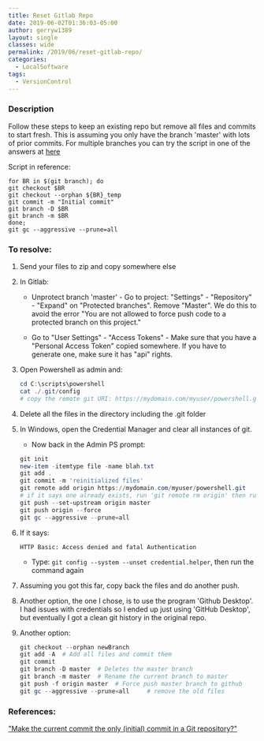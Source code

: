 ```yaml
---
title: Reset Gitlab Repo
date: 2019-06-02T01:36:03-05:00
author: gerryw1389
layout: single
classes: wide
permalink: /2019/06/reset-gitlab-repo/
categories:
  - LocalSoftware
tags:
  - VersionControl
---
```

<!--more-->

### Description

Follow these steps to keep an existing repo but remove all files and commits to start fresh. This is assuming you only have the branch 'master' with lots of prior commits. For multiple branches you can try the script in one of the answers at [here](https://stackoverflow.com/questions/9683279/make-the-current-commit-the-only-initial-commit-in-a-git-repository)

Script in reference:
   
   ```shell
   for BR in $(git branch); do   
   git checkout $BR
   git checkout --orphan ${BR}_temp
   git commit -m "Initial commit"
   git branch -D $BR
   git branch -m $BR
   done;
   git gc --aggressive --prune=all
   ```

### To resolve:

1. Send your files to zip and copy somewhere else

2. In Gitlab:

   - Unprotect branch 'master' - Go to project: "Settings" - "Repository" - "Expand" on "Protected branches". Remove "Master". We do this to avoid the error "You are not allowed to force push code to a protected branch on this project."

   - Go to "User Settings" - "Access Tokens" - Make sure that you have a "Personal Access Token" copied somewhere. If you have to generate one, make sure it has "api" rights.

3. Open Powershell as admin and:

   ```powershell
   cd C:\scripts\powershell
   cat ./.git/config
   # copy the remote git URI: https://mydomain.com/myuser/powershell.git
   ```

4. Delete all the files in the directory including the .git folder

5. In Windows, open the Credential Manager and clear all instances of git.

   - Now back in the Admin PS prompt: 

   ```powershell
   git init
   new-item -itemtype file -name blah.txt
   git add .
   git commit -m 'reinitialized files'
   git remote add origin https://mydomain.com/myuser/powershell.git
   # if it says one already exists, run 'git remote rm origin' then run it again
   git push --set-upstream origin master
   git push origin --force
   git gc --aggressive --prune=all
   ```

6. If it says:

   ```escape
   HTTP Basic: Access denied and fatal Authentication
   ```

   - Type: `git config --system --unset credential.helper`, then run the command again

7. Assuming you got this far, copy back the files and do another push.

8. Another option, the one I chose, is to use the program 'Github Desktop'. I had issues with credentials so I ended up just using 'GitHub Desktop', but eventually I got a clean git history in the original repo.

9. Another option:

   ```powershell
   git checkout --orphan newBranch
   git add -A  # Add all files and commit them
   git commit
   git branch -D master  # Deletes the master branch
   git branch -m master  # Rename the current branch to master
   git push -f origin master  # Force push master branch to github
   git gc --aggressive --prune=all     # remove the old files
   ```

### References:

["Make the current commit the only (initial) commit in a Git repository?"](https://stackoverflow.com/questions/9683279/make-the-current-commit-the-only-initial-commit-in-a-git-repository)  